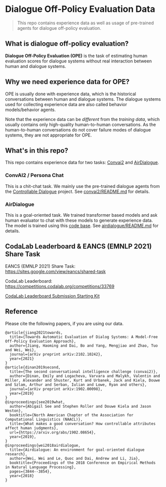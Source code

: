 # Dialogue Off-Policy Evaluation Data

> This repo contains experience data as well as usage of pre-trained agents for dialogue off-policy evaluation. 

## What is dialogue off-policy evaluation?

**Dialogue Off-Policy Evaluation (OPE)** is the task of estimating human evaluation scores for dialogue systems without real interaction between human and dialogue systems. 

## Why we need experience data for OPE?

OPE is usually done with experience data, which is the historical conversations between human and dialogue systems. The dialogue systems used for collecting experience data are also called behavior models/behavior agents. 

Note that the experience data can be *different* from the *training data*, which usually contains only high-quality human-to-human conversations. As the human-to-human conversations do not cover failure modes of dialogue systems, they are not appropriate for OPE. 


## What's in this repo?

This repo contains experience data for two tasks: [Convai2](https://parl.ai/projects/convai2/) and [AirDialogue](https://github.com/google/airdialogue). 

### ConvAI2 / Persona Chat

This is a chit-chat task. We mainly use the pre-trained dialogue agents from the [Controllable Dialogue](https://github.com/facebookresearch/ParlAI/tree/controllable_dialogue_archive/projects/controllable_dialogue) project. See [convai2/README.md](convai2/README.md) for details.


### AirDialogue

This is a goal-oriented task. We trained transformer based models and ask human evaluator to chat with these models to generate experience data. The model is trained using this [code base](https://github.com/google-research/google-research/tree/master/dialogue_ope/airdialogue_model_transformer). See [airdialogue/README.md](airdialogue/README.md) for details.


## CodaLab Leaderboard & EANCS (EMNLP 2021) Share Task

EANCS (EMNLP 2021) Share Task: https://sites.google.com/view/eancs/shared-task

CodaLab Leaderboard: https://competitions.codalab.org/competitions/33769

[CodaLab Leaderboard Submission Starting Kit](./codalab/)

## Reference


Please cite the following papers, if you are using our data.
```
@article{jiang2021towards,
  title={Towards Automatic Evaluation of Dialog Systems: A Model-Free Off-Policy Evaluation Approach},
  author={Jiang, Haoming and Dai, Bo and Yang, Mengjiao and Zhao, Tuo and Wei, Wei},
  journal={arXiv preprint arXiv:2102.10242},
  year={2021}
}
@article{dinan2019second,
  title={The second conversational intelligence challenge (convai2)},
  author={Dinan, Emily and Logacheva, Varvara and Malykh, Valentin and Miller, Alexander and Shuster, Kurt and Urbanek, Jack and Kiela, Douwe and Szlam, Arthur and Serban, Iulian and Lowe, Ryan and others},
  journal={arXiv preprint arXiv:1902.00098},
  year={2019}
}
@inproceedings{see2019what,
  author={Abigail See and Stephen Roller and Douwe Kiela and Jason Weston},
  booktitle={North American Chapter of the Association for Computational Linguistics (NAACL)},
  title={What makes a good conversation? How controllable attributes affect human judgments},
  url={https://arxiv.org/abs/1902.08654},
  year={2019},
}
@inproceedings{wei2018airdialogue,
  title={Airdialogue: An environment for goal-oriented dialogue research},
  author={Wei, Wei and Le, Quoc and Dai, Andrew and Li, Jia},
  booktitle={Proceedings of the 2018 Conference on Empirical Methods in Natural Language Processing},
  pages={3844--3854},
  year={2018}
}
```
